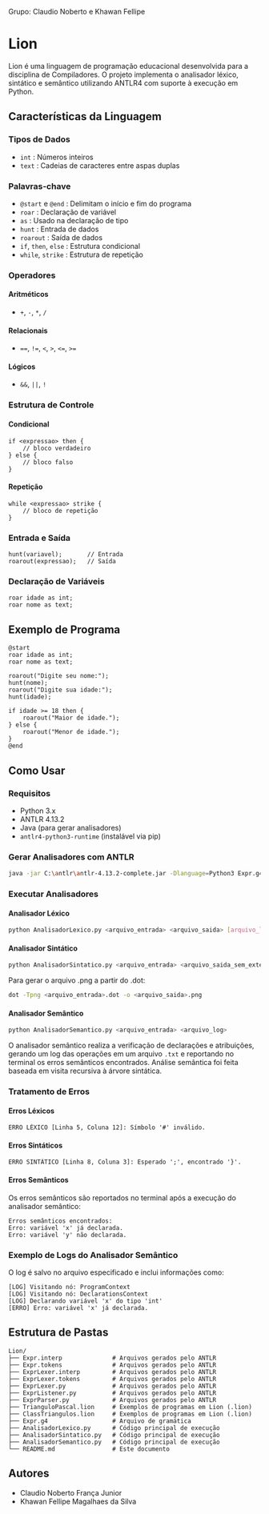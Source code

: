 Grupo: Claudio Noberto e Khawan Fellipe
# Lion

Lion é uma linguagem de programação educacional desenvolvida para a disciplina de Compiladores. O projeto implementa o analisador léxico, sintático e semântico utilizando ANTLR4 com suporte à execução em Python.

## Características da Linguagem

### Tipos de Dados
- `int` : Números inteiros
- `text` : Cadeias de caracteres entre aspas duplas

### Palavras-chave
- `@start` e `@end` : Delimitam o início e fim do programa
- `roar` : Declaração de variável
- `as` : Usado na declaração de tipo
- `hunt` : Entrada de dados
- `roarout` : Saída de dados
- `if`, `then`, `else` : Estrutura condicional
- `while`, `strike` : Estrutura de repetição

### Operadores

#### Aritméticos
- `+`, `-`, `*`, `/`

#### Relacionais
- `==`, `!=`, `<`, `>`, `<=`, `>=`

#### Lógicos
- `&&`, `||`, `!`

### Estrutura de Controle

#### Condicional
```text
if <expressao> then {
    // bloco verdadeiro
} else {
    // bloco falso
}
```

#### Repetição
```text
while <expressao> strike {
    // bloco de repetição
}
```

### Entrada e Saída
```text
hunt(variavel);       // Entrada
roarout(expressao);   // Saída
```

### Declaração de Variáveis
```text
roar idade as int;
roar nome as text;
```

## Exemplo de Programa

```text
@start
roar idade as int;
roar nome as text;

roarout("Digite seu nome:");
hunt(nome);
roarout("Digite sua idade:");
hunt(idade);

if idade >= 18 then {
    roarout("Maior de idade.");
} else {
    roarout("Menor de idade.");
}
@end
```

## Como Usar

### Requisitos
- Python 3.x
- ANTLR 4.13.2
- Java (para gerar analisadores)
- `antlr4-python3-runtime` (instalável via pip)

### Gerar Analisadores com ANTLR
```bash
java -jar C:\antlr\antlr-4.13.2-complete.jar -Dlanguage=Python3 Expr.g4
```

### Executar Analisadores

#### Analisador Léxico
```bash
python AnalisadorLexico.py <arquivo_entrada> <arquivo_saida> [arquivo_log]
```

#### Analisador Sintático
```bash
python AnalisadorSintatico.py <arquivo_entrada> <arquivo_saida_sem_extensao>
```

Para gerar o arquivo .png a partir do .dot:
```bash
dot -Tpng <arquivo_entrada>.dot -o <arquivo_saida>.png  
```

#### Analisador Semântico
```bash
python AnalisadorSemantico.py <arquivo_entrada> <arquivo_log>
```

O analisador semântico realiza a verificação de declarações e atribuições, gerando um log das operações em um arquivo `.txt` e reportando no terminal os erros semânticos encontrados. Análise semântica foi feita baseada em visita recursiva à árvore sintática.

### Tratamento de Erros

#### Erros Léxicos
```text
ERRO LÉXICO [Linha 5, Coluna 12]: Símbolo '#' inválido.
```

#### Erros Sintáticos
```text
ERRO SINTÁTICO [Linha 8, Coluna 3]: Esperado ';', encontrado '}'.
```

#### Erros Semânticos
Os erros semânticos são reportados no terminal após a execução do analisador semântico:

```text
Erros semânticos encontrados:
Erro: variável 'x' já declarada.
Erro: variável 'y' não declarada.
```

### Exemplo de Logs do Analisador Semântico

O log é salvo no arquivo especificado e inclui informações como:

```text
[LOG] Visitando nó: ProgramContext
[LOG] Visitando nó: DeclarationsContext
[LOG] Declarando variável 'x' do tipo 'int'
[ERRO] Erro: variável 'x' já declarada.
```

## Estrutura de Pastas

```
Lion/
├── Expr.interp              # Arquivos gerados pelo ANTLR
├── Expr.tokens              # Arquivos gerados pelo ANTLR
├── ExprLexer.interp         # Arquivos gerados pelo ANTLR
├── ExprLexer.tokens         # Arquivos gerados pelo ANTLR
├── ExprLexer.py             # Arquivos gerados pelo ANTLR
├── ExprListener.py          # Arquivos gerados pelo ANTLR
├── ExprParser.py            # Arquivos gerados pelo ANTLR
├── TrianguloPascal.lion     # Exemplos de programas em Lion (.lion)
├── ClassTriangulos.lion     # Exemplos de programas em Lion (.lion)
├── Expr.g4                  # Arquivo de gramática
├── AnalisadorLexico.py      # Código principal de execução
├── AnalisadorSintatico.py   # Código principal de execução
├── AnalisadorSemantico.py   # Código principal de execução
└── README.md                # Este documento
```

## Autores

- Claudio Noberto França Junior
- Khawan Fellipe Magalhaes da Silva
